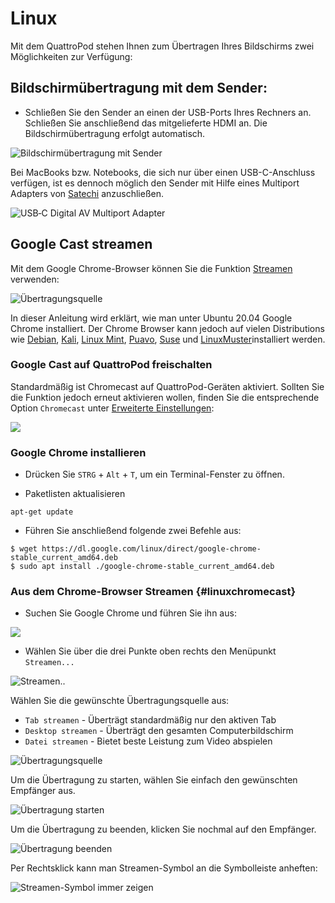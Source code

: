 # Linux

Mit dem QuattroPod stehen Ihnen zum Übertragen Ihres Bildschirms zwei Möglichkeiten zur Verfügung:

## Bildschirmübertragung mit dem Sender:

* Schließen Sie den Sender an einen der USB-Ports Ihres Rechners an. Schließen Sie anschließend das mitgelieferte HDMI an. Die Bildschirmübertragung erfolgt automatisch.

![Bildschirmübertragung mit Sender](/assets/img/QSG-Mini.Windows.png)

Bei MacBooks bzw. Notebooks, die sich nur über einen USB-C-Anschluss verfügen, ist es dennoch möglich den Sender mit Hilfe eines Multiport Adapters von [Satechi](https://www.amazon.de/Satechi-Schlanker-Multiport-Adapter-Ladeanschluss-Aluminium/dp/B01J4BO0X8?psc=1&SubscriptionId=AKIAILSHYYTFIVPWUY6Q&tag=duc03-21&linkCode=xm2&camp=2025&creative=165953&creativeASIN=B01J4BO0X8) anzuschließen. 

![USB‑C Digital AV Multiport Adapter](/assets/img/USB-C_Multiport-Adapter.jpg)

## Google Cast streamen

Mit dem Google Chrome-Browser können Sie die Funktion [Streamen](#linuxchromecast) verwenden:

![Übertragungsquelle](/assets/img/Linux.Chrome_select_stream2.png)

In dieser Anleitung wird erklärt, wie man unter Ubuntu 20.04 Google Chrome installiert. Der Chrome Browser kann jedoch auf vielen Distributions wie [Debian](https://www.debian.org/distrib/), [Kali](https://www.kali.org/), [Linux Mint](https://linuxmint.com/), [Puavo](https://puavo.org/), [Suse](https://www.suse.com/download/sled/) und [LinuxMuster](https://www.linuxmuster.net)installiert werden.

### Google Cast auf QuattroPod freischalten

Standardmäßig ist Chromecast auf QuattroPod-Geräten aktiviert. Sollten Sie die Funktion jedoch erneut aktivieren wollen, finden Sie die entsprechende Option `Chromecast` unter [Erweiterte Einstellungen](adv.settings.md#Chromecast):

![](/assets/img/Chromecast-support.png)

### Google Chrome installieren

* Drücken Sie `STRG` + `Alt` + `T`, um ein Terminal-Fenster zu öffnen.

* Paketlisten aktualisieren

```
apt-get update
```

* Führen Sie anschließend folgende zwei Befehle aus:

```
$ wget https://dl.google.com/linux/direct/google-chrome-stable_current_amd64.deb
$ sudo apt install ./google-chrome-stable_current_amd64.deb
```

### Aus dem Chrome-Browser Streamen {#linuxchromecast}

* Suchen Sie Google Chrome und führen Sie ihn aus:

![](/assets/img/Linux.Launch.Chrome.png)

* Wählen Sie über die drei Punkte oben rechts den Menüpunkt `Streamen...`

![Streamen..](/assets/img/Linux.Chrome_stream.png)

Wählen Sie die gewünschte Übertragungsquelle aus:

+ `Tab streamen` - Überträgt standardmäßig nur den aktiven Tab
+ `Desktop streamen` - Überträgt den gesamten Computerbildschirm 
+ `Datei streamen` - Bietet beste Leistung zum Video abspielen

![Übertragungsquelle](/assets/img/Linux.Chrome_select_stream2.png)

Um die Übertragung zu starten, wählen Sie einfach den gewünschten Empfänger aus.

![Übertragung starten](/assets/img/Linux.Chrome_start_stream.png)

Um die Übertragung zu beenden, klicken Sie nochmal auf den Empfänger.

![Übertragung beenden](/assets/img/end_stream.png)

Per Rechtsklick kann man Streamen-Symbol an die Symbolleiste anheften:

![Streamen-Symbol immer zeigen](/assets/img/Linux.Chrome.Always_show_icon.png)
